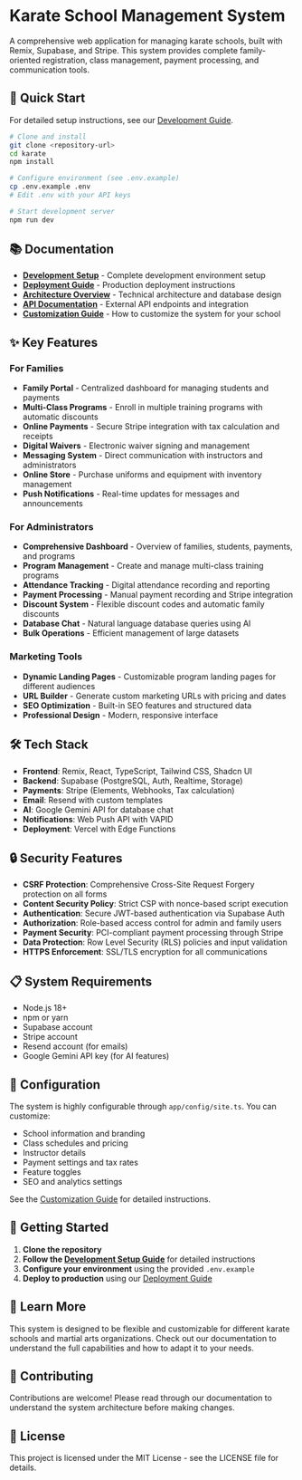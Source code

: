 # Karate School Management System

A comprehensive web application for managing karate schools, built with Remix, Supabase, and Stripe. This system provides complete family-oriented registration, class management, payment processing, and communication tools.

## 🚀 Quick Start

For detailed setup instructions, see our [Development Guide](docs/DEVELOPMENT.md).

```bash
# Clone and install
git clone <repository-url>
cd karate
npm install

# Configure environment (see .env.example)
cp .env.example .env
# Edit .env with your API keys

# Start development server
npm run dev
```

## 📚 Documentation

- **[Development Setup](docs/DEVELOPMENT.md)** - Complete development environment setup
- **[Deployment Guide](docs/DEPLOYMENT.md)** - Production deployment instructions
- **[Architecture Overview](docs/ARCHITECTURE.md)** - Technical architecture and database design
- **[API Documentation](docs/API.md)** - External API endpoints and integration
- **[Customization Guide](docs/CUSTOMIZATION.md)** - How to customize the system for your school

## ✨ Key Features

### For Families
- **Family Portal** - Centralized dashboard for managing students and payments
- **Multi-Class Programs** - Enroll in multiple training programs with automatic discounts
- **Online Payments** - Secure Stripe integration with tax calculation and receipts
- **Digital Waivers** - Electronic waiver signing and management
- **Messaging System** - Direct communication with instructors and administrators
- **Online Store** - Purchase uniforms and equipment with inventory management
- **Push Notifications** - Real-time updates for messages and announcements

### For Administrators
- **Comprehensive Dashboard** - Overview of families, students, payments, and programs
- **Program Management** - Create and manage multi-class training programs
- **Attendance Tracking** - Digital attendance recording and reporting
- **Payment Processing** - Manual payment recording and Stripe integration
- **Discount System** - Flexible discount codes and automatic family discounts
- **Database Chat** - Natural language database queries using AI
- **Bulk Operations** - Efficient management of large datasets

### Marketing Tools
- **Dynamic Landing Pages** - Customizable program landing pages for different audiences
- **URL Builder** - Generate custom marketing URLs with pricing and dates
- **SEO Optimization** - Built-in SEO features and structured data
- **Professional Design** - Modern, responsive interface

## 🛠 Tech Stack

- **Frontend**: Remix, React, TypeScript, Tailwind CSS, Shadcn UI
- **Backend**: Supabase (PostgreSQL, Auth, Realtime, Storage)
- **Payments**: Stripe (Elements, Webhooks, Tax calculation)
- **Email**: Resend with custom templates
- **AI**: Google Gemini API for database chat
- **Notifications**: Web Push API with VAPID
- **Deployment**: Vercel with Edge Functions

## 🔒 Security Features

- **CSRF Protection**: Comprehensive Cross-Site Request Forgery protection on all forms
- **Content Security Policy**: Strict CSP with nonce-based script execution
- **Authentication**: Secure JWT-based authentication via Supabase Auth
- **Authorization**: Role-based access control for admin and family users
- **Payment Security**: PCI-compliant payment processing through Stripe
- **Data Protection**: Row Level Security (RLS) policies and input validation
- **HTTPS Enforcement**: SSL/TLS encryption for all communications

## 📋 System Requirements

- Node.js 18+ 
- npm or yarn
- Supabase account
- Stripe account
- Resend account (for emails)
- Google Gemini API key (for AI features)

## 🔧 Configuration

The system is highly configurable through `app/config/site.ts`. You can customize:

- School information and branding
- Class schedules and pricing
- Instructor details
- Payment settings and tax rates
- Feature toggles
- SEO and analytics settings

See the [Customization Guide](docs/CUSTOMIZATION.md) for detailed instructions.
## 🚀 Getting Started

1. **Clone the repository**
2. **Follow the [Development Setup Guide](docs/DEVELOPMENT.md)** for detailed instructions
3. **Configure your environment** using the provided `.env.example`
4. **Deploy to production** using our [Deployment Guide](docs/DEPLOYMENT.md)

## 📖 Learn More

This system is designed to be flexible and customizable for different karate schools and martial arts organizations. Check out our documentation to understand the full capabilities and how to adapt it to your needs.

## 🤝 Contributing

Contributions are welcome! Please read through our documentation to understand the system architecture before making changes.

## 📄 License

This project is licensed under the MIT License - see the LICENSE file for details.
